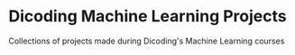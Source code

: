 # Dicoding Machine Learning Projects
Collections of projects made during Dicoding's Machine Learning courses
